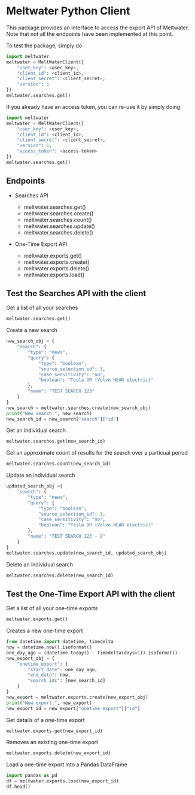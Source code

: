 # Meltwater Python Client

This package provides an interface to access the export API of Meltwater. 
Note that not all the endpoints have been implemented at this point.

To test the package, simply do

```python
import meltwater
meltwater = MeltWaterClient({
    "user_key": <user_key>,
    "client_id": <client_id>,
    "client_secret": <client_secret>,
    "version": 1
})
meltwater.searches.get()
```

If you already have an access token, you can re-use it by simply doing

```python
import meltwater
meltwater = MeltWaterClient({
    "user_key": <user_key>,
    "client_id": <client_id>,
    "client_secret": <client_secret>,
    "version": 1,
    "access_token": <access-token>
})
meltwater.searches.get()
```

## Endpoints

- Searches API
    - meltwater.searches.get()
    - meltwater.searches.create()
    - meltwater.searches.count()
    - meltwater.searches.update()
    - meltwater.searches.delete()

- One-Time Export API
    - meltwater.exports.get()
    - meltwater.exports.create()
    - meltwater.exports.delete()
    - meltwater.exports.load()


## Test the Searches API with the client

Get a list of all your searches

```python
meltwater.searches.get()
```

Create a new search

```python
new_search_obj = {
    "search": {
        "type": "news",
        "query": {
            "type": "boolean",
            "source_selection_id": 1,
            "case_sensitivity": "no",
            "boolean": "Tesla OR (Volvo NEAR electric)"
        },
        "name": "TEST SEARCH 123"
    }
}
new_search = meltwater.searches.create(new_search_obj)
print("New search:", new_search)
new_search_id = new_search["search"]["id"]
```

Get an individual search

```python
meltwater.searches.get(new_search_id)
```

Get an approximate count of results for the search over a particual period

```python
meltwater.searches.count(new_search_id)
```
Update an individual search

```python
updated_search_obj ={
    "search": {
        "type": "news",
        "query": {
            "type": "boolean",
            "source_selection_id": 1,
            "case_sensitivity": "no",
            "boolean": "Tesla OR (Volvo NEAR electric)"
        },
        "name": "TEST SEARCH 123 - 2"
    }
}
meltwater.searches.update(new_search_id, updated_search_obj)
```
Delete an individual search

```python
meltwater.searches.delete(new_search_id)
```

## Test the One-Time Export API with the client

Get a list of all your one-time exports

```python
meltwater.exports.get()
```

Creates a new one-time export

```python
from datetime import datetime, timedelta
now = datetime.now().isoformat()
one_day_ago = (datetime.today() - timedelta(days=1)).isoformat()
new_export_obj = {
    "onetime_export": {
        "start_date": one_day_ago,
        "end_date": now,
        "search_ids": [new_search_id]
    }  
}
new_export = meltwater.exports.create(new_export_obj)
print("New export:", new_export)
new_export_id = new_export["onetime_export"]["id"]
```

Get details of a one-time export

```python
meltwater.exports.get(new_export_id)
```

Removes an existing one-time export

```python
meltwater.exports.delete(new_export_id)
```

Load a one-time export into a Pandas DataFrame

```python
import pandas as pd
df = meltwater.exports.load(new_export_id)
df.head()
```
